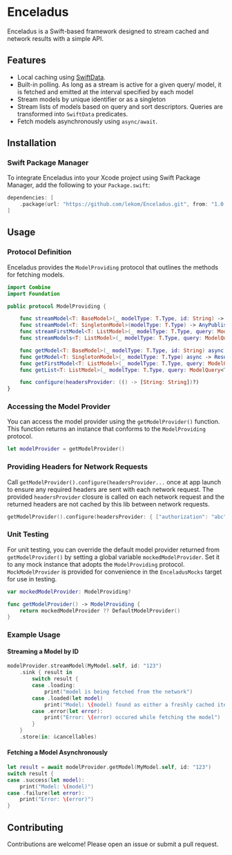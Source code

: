# Enceladus

Enceladus is a Swift-based framework designed to stream cached and network results with a simple API.

## Features

- Local caching using [SwiftData](https://developer.apple.com/xcode/swiftdata/).
- Built-in polling. As long as a stream is active for a given query/ model, it is fetched and emitted at the interval specified by each model  
- Stream models by unique identifier or as a singleton
- Stream lists of models based on query and sort descriptors. Queries are transformed into `SwiftData` predicates.
- Fetch models asynchronously using `async/await`.

## Installation

### Swift Package Manager

To integrate Enceladus into your Xcode project using Swift Package Manager, add the following to your `Package.swift`:

```swift
dependencies: [
    .package(url: "https://github.com/lekom/Enceladus.git", from: "1.0.0")
]
```

## Usage

### Protocol Definition

Enceladus provides the `ModelProviding` protocol that outlines the methods for fetching models.

```swift
import Combine
import Foundation

public protocol ModelProviding {

    func streamModel<T: BaseModel>(_ modelType: T.Type, id: String) -> AnyPublisher<ModelQueryResult<T>, Never>
    func streamModel<T: SingletonModel>(modelType: T.Type) -> AnyPublisher<ModelQueryResult<T>, Never>
    func streamFirstModel<T: ListModel>(_ modelType: T.Type, query: ModelQuery<T>?, sortDescriptors: [SortDescriptor<T>]?) -> AnyPublisher<ModelQueryResult<T>, Never>
    func streamModels<T: ListModel>(_ modelType: T.Type, query: ModelQuery<T>?, limit: Int?, sortDescriptors: [SortDescriptor<T>]?) -> AnyPublisher<ListQueryResult<T>, Never>

    func getModel<T: BaseModel>(_ modelType: T.Type, id: String) async -> Result<T, Error>
    func getModel<T: SingletonModel>(_ modelType: T.Type) async -> Result<T, Error>
    func getFirstModel<T: ListModel>(_ modelType: T.Type, query: ModelQuery<T>?, sortDescriptors: [SortDescriptor<T>]?) async -> Result<T, Error>
    func getList<T: ListModel>(_ modelType: T.Type, query: ModelQuery<T>?, limit: Int?, sortDescriptors: [SortDescriptor<T>]?) async -> Result<[T], Error>

    func configure(headersProvider: (() -> [String: String])?)
}
```

### Accessing the Model Provider

You can access the model provider using the `getModelProvider()` function. This function returns an instance that conforms to the `ModelProviding` protocol.

```swift
let modelProvider = getModelProvider()
```

### Providing Headers for Network Requests

Call `getModelProvider().configure(headersProvider...` once at app launch to ensure any required headers are sent with each network request.  The provided `headersProvider` closure is called on each network request and the returned headers are not cached by this lib between network requests.

```swift
getModelProvider().configure(headersProvider: { ["authorization": "abc"] })
```

### Unit Testing

For unit testing, you can override the default model provider returned from `getModelProvider()` by setting a global variable `mockedModelProvider`.  Set it to any mock instance that adopts the `ModelProviding` protocol.  `MockModelProvider` is provided for convenience in the `EnceladusMocks` target for use in testing.

```swift
var mockedModelProvider: ModelProviding?

func getModelProvider() -> ModelProviding {
    return mockedModelProvider ?? DefaultModelProvider()
}
```

### Example Usage

#### Streaming a Model by ID

```swift
modelProvider.streamModel(MyModel.self, id: "123")
    .sink { result in
        switch result {
        case .loading:
            print("model is being fetched from the network")
        case .loaded(let model)
            print("Model: \(model) found as either a freshly cached item or result of a network request")
        case .error(let error):
            print("Error: \(error) occured while fetching the model")
        }
    }
    .store(in: &cancellables)
```

#### Fetching a Model Asynchronously

```swift
let result = await modelProvider.getModel(MyModel.self, id: "123")
switch result {
case .success(let model):
    print("Model: \(model)")
case .failure(let error):
    print("Error: \(error)")
}
```

## Contributing

Contributions are welcome! Please open an issue or submit a pull request.
